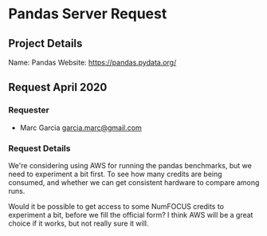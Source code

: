 # Pandas Server Request

## Project Details

Name: Pandas
Website: https://pandas.pydata.org/


## Request April 2020

### Requester

- Marc Garcia <garcia.marc@gmail.com>

### Request Details

We're considering using AWS for running the pandas benchmarks, but we need to experiment a bit first. To see how many credits are being consumed, and whether we can get consistent hardware to compare among runs.

Would it be possible to get access to some NumFOCUS credits to experiment a bit, before we fill the official form? I think AWS will be a great choice if it works, but not really sure it will.
